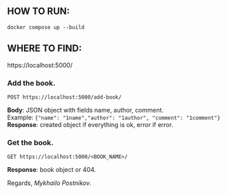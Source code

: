 ## HOW TO RUN:
`docker compose up --build`

## WHERE TO FIND:
https://localhost:5000/

### Add the book.
```http request
POST https://localhost:5000/add-book/
```     
**Body**: JSON object with fields name, author, comment.  
Example: `{"name": "1name","author": "1author", "comment": "1comment"}`  
**Response**: created object if everything is ok, error if error.

### Get the book.
```http request
GET https://localhost:5000/<BOOK_NAME>/ 
```
**Response**: book object or 404.

Regards, _Mykhailo Postnikov_.